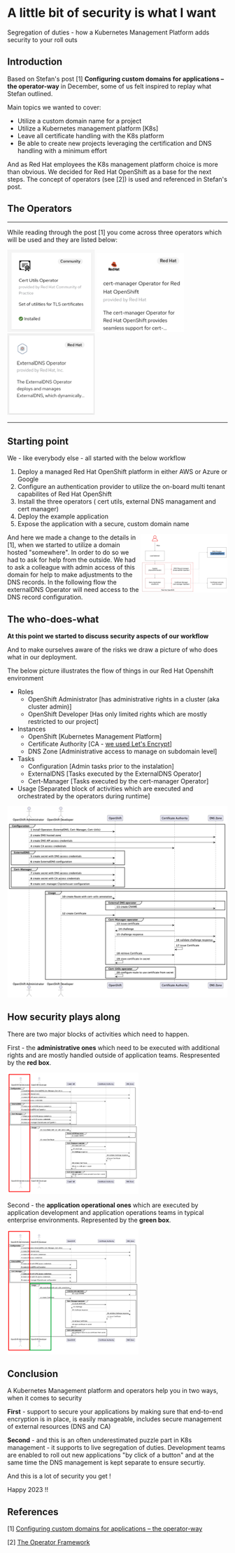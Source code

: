 # A little bit of security is what I want

Segregation of duties - how a Kubernetes Management Platform adds security to your roll outs

## Introduction

Based on Stefan's post [1] **Configuring custom domains for applications – the operator-way** in December, some of us felt inspired to replay what Stefan outlined.

Main topics we wanted to cover:
* Utilize a custom domain name for a project
* Utilize a Kubernetes management platform [K8s]
* Leave all certificate handling with the K8s platform
* Be able to create new projects leveraging the certification and DNS handling with a minimum effort

And as Red Hat employees the K8s management platform choice is more than obvious. We decided for Red Hat OpenShift as a base for the next steps. The concept of operators (see [2]) is used and referenced in Stefan's post.

## The Operators

---

While reading through the post [1] you come across three operators which will be used and they are listed below:

[//]:![cert-utils-operator](images/cert-utils-op.png)
[//]:![cert-utils-operator](images/cert-manager.png)
[//]:![cert-utils-operator](images/ext-dns-op.png)

<img src="images/cert-utils-op.png" alt="cert-utils-operator" width="200"/>
<img src="images/cert-manager.png" alt="cert-manager-operator" width="200"/>
<img src="images/ext-dns-op.png" alt="external-dns-operator" width="200"/>

---

## Starting point

We - like everybody else - all started with the below workflow

1. Deploy a managed Red Hat OpenShift platform in either AWS or Azure or Google
2. Configure an authentication provider to utilize the on-board multi tenant capabilites of Red Hat OpenShift
3. Install the three operators ( cert utils, external DNS managament and cert manager)
4. Deploy the example application
5. Expose the application with a secure, custom domain name

<img src="images/hl-architecture-change.png" align="right" alt="high level architecture change" width="200"/> </p>

And here we made a change to the details in [1], when we started to utilize a domain hosted "somewhere". In order to do so we had to ask for help from the outside. We had to ask a colleague with admin access of this domain for help to make adjustments to the DNS records. In the following flow the externalDNS Operator will need access to the DNS record configuration.

## The who-does-what

**At this point we started to discuss security aspects of our workflow**

And to make ourselves aware of the risks we draw a picture of who does what in our deployment.


The below picture illustrates the flow of things in our Red Hat Openshift environment
+ Roles
  + OpenShift Administrator [has administrative rights in a cluster (aka cluster admin)]
  + OpenShift Developer [Has only limited rights which are mostly restricted to our project]
+ Instances
  + OpenShift [Kubernetes Management Platform]
  + Certificate Authority [CA - [we used Let's Encrypt](https://en.wikipedia.org/wiki/Let's_Encrypt)]
  + DNS Zone [Administrative access to manage on subdomain level]
+ Tasks
  + Configuration [Admin tasks prior to the instalation]
  + ExternalDNS [Tasks executed by the ExternalDNS Operator]
  + Cert-Manager [Tasks executed by the cert-manager Operator]
+ Usage [Separated block of activities which are executed and orchestrated by the operators during runtime]

![dns_sequence_overview](images/winkelschleifer-sequence.png)

## How security plays along

There are two major blocks of activities which need to happen.

First - the **administrative ones** which need to be executed with additional rights and are mostly handled outside of application teams. Respresented by the **red box**.

<img src="images/winkelschleifer-sequence-admin.png" alt="Admin tasks" width="300"/>

Second - the **application operational ones** which are executed by application development and application operations teams in typical enterprise environments. Represented by the **green box**.

<img src="images/winkelschleifer-sequence-Developer2.png" alt="Developer tasks" width="300"/>

## Conclusion

A Kubernetes Management platform and operators help you in two ways, when it comes to security

**First** - support to secure your applications by making sure that end-to-end encryption is in place, is easily manageable, includes secure management of external resources (DNS and CA)

**Second** - and this is an often underestimated puzzle part in K8s management - it supports to live segregation of duties. Development teams are enabled to roll out new applications "by click of a button" and at the same time the DNS management is kept separate to ensure securtiy.

And this is a lot of security you get !

Happy 2023 !!

## References

[1] [Configuring custom domains for applications – the operator-way](https://www.opensourcerers.org/2022/12/12/configuring-custom-domains-for-applications-the-operator-way/)

[2] [The Operator Framework](https://operatorframework.io/)
